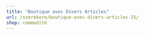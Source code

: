 ```yaml
---
title: "Boutique avec Divers Articles"
url: /nzerekore/boutique-avec-divers-articles-25/
shop: commodité
---
```

